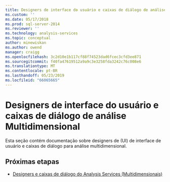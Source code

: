 ```yaml
---
title: Designers de interface do usuário e caixas de diálogo de análise Multidimensional | Microsoft Docs
ms.custom: ''
ms.date: 05/17/2018
ms.prod: sql-server-2014
ms.reviewer: ''
ms.technology: analysis-services
ms.topic: conceptual
author: minewiskan
ms.author: owend
manager: craigg
ms.openlocfilehash: 3c2d10e1b117cf88f74523dad6fcec3cfd3ee871
ms.sourcegitcommit: f40fa47619512a9a9c3e3258fda3242c76c008e6
ms.translationtype: MT
ms.contentlocale: pt-BR
ms.lasthandoff: 05/23/2019
ms.locfileid: "66065665"
---
```

# <a name="ui-designers-and-dialogs-for-multidimensional-analysis"></a>Designers de interface do usuário e caixas de diálogo de análise Multidimensional

Esta seção contém documentação sobre designers de (UI) de interface de usuário e caixas de diálogo para análise multidimensional.

## <a name="next-steps"></a>Próximas etapas

- [Designers e caixas de diálogo do Analysis Services (Multidimensionais)](../analysis-services-designers-and-dialog-boxes-multidimensional-data.md)

